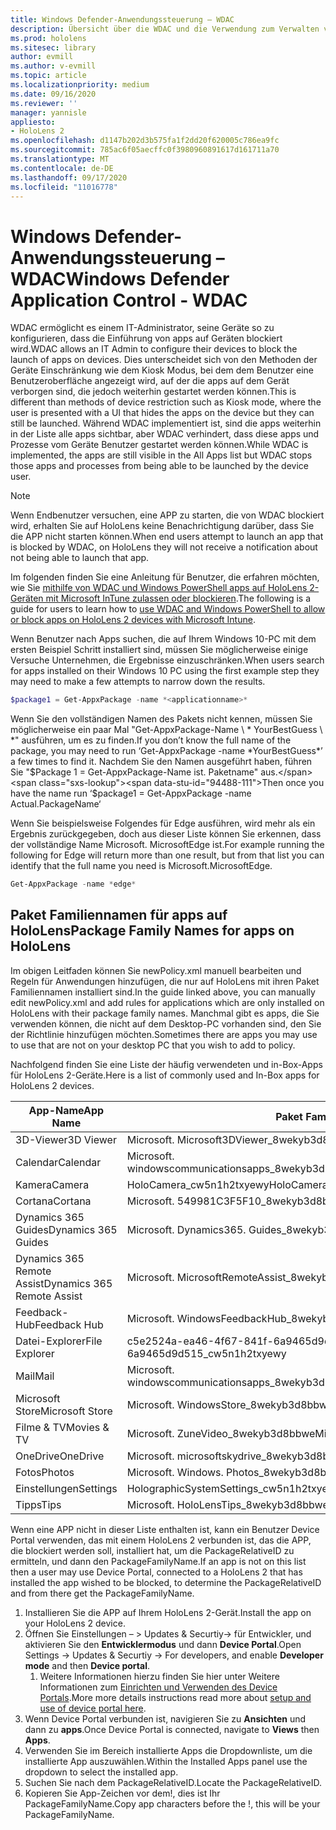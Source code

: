 ```yaml
---
title: Windows Defender-Anwendungssteuerung – WDAC
description: Übersicht über die WDAC und die Verwendung zum Verwalten von HoloLens-Geräten.
ms.prod: hololens
ms.sitesec: library
author: evmill
ms.author: v-evmill
ms.topic: article
ms.localizationpriority: medium
ms.date: 09/16/2020
ms.reviewer: ''
manager: yannisle
appliesto:
- HoloLens 2
ms.openlocfilehash: d1147b202d3b575fa1f2dd20f620005c786ea9fc
ms.sourcegitcommit: 785ac6f05aecffc0f3980960891617d161711a70
ms.translationtype: MT
ms.contentlocale: de-DE
ms.lasthandoff: 09/17/2020
ms.locfileid: "11016778"
---
```

# <span data-ttu-id="94488-103">Windows Defender-Anwendungssteuerung – WDAC</span><span class="sxs-lookup"><span data-stu-id="94488-103">Windows Defender Application Control - WDAC</span></span>

<span data-ttu-id="94488-104">WDAC ermöglicht es einem IT-Administrator, seine Geräte so zu konfigurieren, dass die Einführung von apps auf Geräten blockiert wird.</span><span class="sxs-lookup"><span data-stu-id="94488-104">WDAC allows an IT Admin to configure their devices to block the launch of apps on devices.</span></span> <span data-ttu-id="94488-105">Dies unterscheidet sich von den Methoden der Geräte Einschränkung wie dem Kiosk Modus, bei dem dem Benutzer eine Benutzeroberfläche angezeigt wird, auf der die apps auf dem Gerät verborgen sind, die jedoch weiterhin gestartet werden können.</span><span class="sxs-lookup"><span data-stu-id="94488-105">This is different than methods of device restriction such as Kiosk mode, where  the user is presented with a UI that hides the apps on the device but they can still be launched.</span></span> <span data-ttu-id="94488-106">Während WDAC implementiert ist, sind die apps weiterhin in der Liste alle apps sichtbar, aber WDAC verhindert, dass diese apps und Prozesse vom Geräte Benutzer gestartet werden können.</span><span class="sxs-lookup"><span data-stu-id="94488-106">While WDAC is implemented, the apps are still visible in the All Apps list but WDAC stops those apps and processes from being able to be launched by the device user.</span></span>

> [!NOTE]
> <span data-ttu-id="94488-107">Wenn Endbenutzer versuchen, eine APP zu starten, die von WDAC blockiert wird, erhalten Sie auf HoloLens keine Benachrichtigung darüber, dass Sie die APP nicht starten können.</span><span class="sxs-lookup"><span data-stu-id="94488-107">When end users attempt to launch an app that is blocked by WDAC, on HoloLens they will not receive a notification about not being able to launch that app.</span></span>

<span data-ttu-id="94488-108">Im folgenden finden Sie eine Anleitung für Benutzer, die erfahren möchten, wie Sie [mithilfe von WDAC und Windows PowerShell apps auf HoloLens 2-Geräten mit Microsoft InTune zulassen oder blockieren](https://docs.microsoft.com/mem/intune/configuration/custom-profile-hololens).</span><span class="sxs-lookup"><span data-stu-id="94488-108">The following is a guide for users to learn how to [use WDAC and Windows PowerShell to allow or block apps on HoloLens 2 devices with Microsoft Intune](https://docs.microsoft.com/mem/intune/configuration/custom-profile-hololens).</span></span>

<span data-ttu-id="94488-109">Wenn Benutzer nach Apps suchen, die auf Ihrem Windows 10-PC mit dem ersten Beispiel Schritt installiert sind, müssen Sie möglicherweise einige Versuche Unternehmen, die Ergebnisse einzuschränken.</span><span class="sxs-lookup"><span data-stu-id="94488-109">When users search for apps installed on their Windows 10 PC using the first example step they may need to make a few attempts to narrow down the results.</span></span>

```powershell
$package1 = Get-AppxPackage -name *<applicationname>*
``` 

<span data-ttu-id="94488-110">Wenn Sie den vollständigen Namen des Pakets nicht kennen, müssen Sie möglicherweise ein paar Mal "Get-AppxPackage-Name \ \* YourBestGuess \ \*" ausführen, um es zu finden.</span><span class="sxs-lookup"><span data-stu-id="94488-110">If you don’t know the full name of the package, you may need to run ‘Get-AppxPackage -name \*YourBestGuess\*’ a few times to find it.</span></span> <span data-ttu-id="94488-111">Nachdem Sie den Namen ausgeführt haben, führen Sie "$Package 1 = Get-AppxPackage-Name ist. Paketname" aus.</span><span class="sxs-lookup"><span data-stu-id="94488-111">Then once you have the name run ‘$package1 = Get-AppxPackage -name Actual.PackageName‘</span></span>

<span data-ttu-id="94488-112">Wenn Sie beispielsweise Folgendes für Edge ausführen, wird mehr als ein Ergebnis zurückgegeben, doch aus dieser Liste können Sie erkennen, dass der vollständige Name Microsoft. MicrosoftEdge ist.</span><span class="sxs-lookup"><span data-stu-id="94488-112">For example running the following for Edge will return more than one result, but from that list you can identify that the full name you need is Microsoft.MicrosoftEdge.</span></span> 

```powershell
Get-AppxPackage -name *edge*
``` 

## <span data-ttu-id="94488-113">Paket Familiennamen für apps auf HoloLens</span><span class="sxs-lookup"><span data-stu-id="94488-113">Package Family Names for apps on HoloLens</span></span>

<span data-ttu-id="94488-114">Im obigen Leitfaden können Sie newPolicy.xml manuell bearbeiten und Regeln für Anwendungen hinzufügen, die nur auf HoloLens mit ihren Paket Familiennamen installiert sind.</span><span class="sxs-lookup"><span data-stu-id="94488-114">In the guide linked above, you can manually edit newPolicy.xml and add rules for applications which are only installed on HoloLens with their package family names.</span></span> <span data-ttu-id="94488-115">Manchmal gibt es apps, die Sie verwenden können, die nicht auf dem Desktop-PC vorhanden sind, den Sie der Richtlinie hinzufügen möchten.</span><span class="sxs-lookup"><span data-stu-id="94488-115">Sometimes there are apps you may use to use that are not on your desktop PC that you wish to add to policy.</span></span> 

<span data-ttu-id="94488-116">Nachfolgend finden Sie eine Liste der häufig verwendeten und in-Box-Apps für HoloLens 2-Geräte.</span><span class="sxs-lookup"><span data-stu-id="94488-116">Here is a list of commonly used and In-Box apps for HoloLens 2 devices.</span></span>

| <span data-ttu-id="94488-117">App-Name</span><span class="sxs-lookup"><span data-stu-id="94488-117">App Name</span></span>                   | <span data-ttu-id="94488-118">Paket Familien Name</span><span class="sxs-lookup"><span data-stu-id="94488-118">Package Family Name</span></span>                                |
|----------------------------|----------------------------------------------------|
| <span data-ttu-id="94488-119">3D-Viewer</span><span class="sxs-lookup"><span data-stu-id="94488-119">3D Viewer</span></span>                  | <span data-ttu-id="94488-120">Microsoft. Microsoft3DViewer_8wekyb3d8bbwe</span><span class="sxs-lookup"><span data-stu-id="94488-120">Microsoft.Microsoft3DViewer_8wekyb3d8bbwe</span></span>          |
| <span data-ttu-id="94488-121">Calendar</span><span class="sxs-lookup"><span data-stu-id="94488-121">Calendar</span></span>                   | <span data-ttu-id="94488-122">Microsoft. windowscommunicationsapps_8wekyb3d8bbwe</span><span class="sxs-lookup"><span data-stu-id="94488-122">microsoft.windowscommunicationsapps_8wekyb3d8bbwe</span></span>  |
| <span data-ttu-id="94488-123">Kamera</span><span class="sxs-lookup"><span data-stu-id="94488-123">Camera</span></span>                     | <span data-ttu-id="94488-124">HoloCamera_cw5n1h2txyewy</span><span class="sxs-lookup"><span data-stu-id="94488-124">HoloCamera_cw5n1h2txyewy</span></span>                           |
| <span data-ttu-id="94488-125">Cortana</span><span class="sxs-lookup"><span data-stu-id="94488-125">Cortana</span></span>                    | <span data-ttu-id="94488-126">Microsoft. 549981C3F5F10_8wekyb3d8bbwe</span><span class="sxs-lookup"><span data-stu-id="94488-126">Microsoft.549981C3F5F10_8wekyb3d8bbwe</span></span>              |
| <span data-ttu-id="94488-127">Dynamics 365 Guides</span><span class="sxs-lookup"><span data-stu-id="94488-127">Dynamics 365 Guides</span></span>        | <span data-ttu-id="94488-128">Microsoft. Dynamics365. Guides_8wekyb3d8bbwe</span><span class="sxs-lookup"><span data-stu-id="94488-128">Microsoft.Dynamics365.Guides_8wekyb3d8bbwe</span></span>         |
| <span data-ttu-id="94488-129">Dynamics 365 Remote Assist</span><span class="sxs-lookup"><span data-stu-id="94488-129">Dynamics 365 Remote Assist</span></span> | <span data-ttu-id="94488-130">Microsoft. MicrosoftRemoteAssist_8wekyb3d8bbwe</span><span class="sxs-lookup"><span data-stu-id="94488-130">Microsoft.MicrosoftRemoteAssist_8wekyb3d8bbwe</span></span>      |
| <span data-ttu-id="94488-131">Feedback-Hub</span><span class="sxs-lookup"><span data-stu-id="94488-131">Feedback Hub</span></span>               | <span data-ttu-id="94488-132">Microsoft. WindowsFeedbackHub_8wekyb3d8bbwe</span><span class="sxs-lookup"><span data-stu-id="94488-132">Microsoft.WindowsFeedbackHub_8wekyb3d8bbwe</span></span>         |
| <span data-ttu-id="94488-133">Datei-Explorer</span><span class="sxs-lookup"><span data-stu-id="94488-133">File Explorer</span></span>              | <span data-ttu-id="94488-134">c5e2524a-ea46-4f67-841f-6a9465d9d515_cw5n1h2txyewy</span><span class="sxs-lookup"><span data-stu-id="94488-134">c5e2524a-ea46-4f67-841f-6a9465d9d515_cw5n1h2txyewy</span></span> |
| <span data-ttu-id="94488-135">Mail</span><span class="sxs-lookup"><span data-stu-id="94488-135">Mail</span></span>                       | <span data-ttu-id="94488-136">Microsoft. windowscommunicationsapps_8wekyb3d8bbwe</span><span class="sxs-lookup"><span data-stu-id="94488-136">microsoft.windowscommunicationsapps_8wekyb3d8bbwe</span></span>  |
| <span data-ttu-id="94488-137">Microsoft Store</span><span class="sxs-lookup"><span data-stu-id="94488-137">Microsoft Store</span></span>            | <span data-ttu-id="94488-138">Microsoft. WindowsStore_8wekyb3d8bbwe</span><span class="sxs-lookup"><span data-stu-id="94488-138">Microsoft.WindowsStore_8wekyb3d8bbwe</span></span>               |
| <span data-ttu-id="94488-139">Filme & TV</span><span class="sxs-lookup"><span data-stu-id="94488-139">Movies & TV</span></span>                | <span data-ttu-id="94488-140">Microsoft. ZuneVideo_8wekyb3d8bbwe</span><span class="sxs-lookup"><span data-stu-id="94488-140">Microsoft.ZuneVideo_8wekyb3d8bbwe</span></span>                  |
| <span data-ttu-id="94488-141">OneDrive</span><span class="sxs-lookup"><span data-stu-id="94488-141">OneDrive</span></span>                   | <span data-ttu-id="94488-142">Microsoft. microsoftskydrive_8wekyb3d8bbwe</span><span class="sxs-lookup"><span data-stu-id="94488-142">microsoft.microsoftskydrive_8wekyb3d8bbwe</span></span>          |
| <span data-ttu-id="94488-143">Fotos</span><span class="sxs-lookup"><span data-stu-id="94488-143">Photos</span></span>                     | <span data-ttu-id="94488-144">Microsoft. Windows. Photos_8wekyb3d8bbwe</span><span class="sxs-lookup"><span data-stu-id="94488-144">Microsoft.Windows.Photos_8wekyb3d8bbwe</span></span>             |
| <span data-ttu-id="94488-145">Einstellungen</span><span class="sxs-lookup"><span data-stu-id="94488-145">Settings</span></span>                   | <span data-ttu-id="94488-146">HolographicSystemSettings_cw5n1h2txyewy</span><span class="sxs-lookup"><span data-stu-id="94488-146">HolographicSystemSettings_cw5n1h2txyewy</span></span>            |
| <span data-ttu-id="94488-147">Tipps</span><span class="sxs-lookup"><span data-stu-id="94488-147">Tips</span></span>                       | <span data-ttu-id="94488-148">Microsoft. HoloLensTips_8wekyb3d8bbwe</span><span class="sxs-lookup"><span data-stu-id="94488-148">Microsoft.HoloLensTips_8wekyb3d8bbwe</span></span>               |

<span data-ttu-id="94488-149">Wenn eine APP nicht in dieser Liste enthalten ist, kann ein Benutzer Device Portal verwenden, das mit einem HoloLens 2 verbunden ist, das die APP, die blockiert werden soll, installiert hat, um die PackageRelativeID zu ermitteln, und dann den PackageFamilyName.</span><span class="sxs-lookup"><span data-stu-id="94488-149">If an app is not on this list then a user may use Device Portal, connected to a HoloLens 2 that has installed the app wished to be blocked, to determine the PackageRelativeID and from there get the PackageFamilyName.</span></span>

1. <span data-ttu-id="94488-150">Installieren Sie die APP auf Ihrem HoloLens 2-Gerät.</span><span class="sxs-lookup"><span data-stu-id="94488-150">Install the app on your HoloLens 2 device.</span></span> 
1. <span data-ttu-id="94488-151">Öffnen Sie Einstellungen – > Updates & Securtiy-> für Entwickler, und aktivieren Sie den **Entwicklermodus** und dann **Device Portal**.</span><span class="sxs-lookup"><span data-stu-id="94488-151">Open Settings -> Updates & Securtiy -> For developers, and enable **Developer mode** and then **Device portal**.</span></span> 
    1. <span data-ttu-id="94488-152">Weitere Informationen hierzu finden Sie hier unter Weitere Informationen zum [Einrichten und Verwenden des Device Portals](https://docs.microsoft.com/windows/mixed-reality/develop/platform-capabilities-and-apis/using-the-windows-device-portal).</span><span class="sxs-lookup"><span data-stu-id="94488-152">More more details instructions read more about [setup and use of device portal here](https://docs.microsoft.com/windows/mixed-reality/develop/platform-capabilities-and-apis/using-the-windows-device-portal).</span></span>
1. <span data-ttu-id="94488-153">Wenn Device Portal verbunden ist, navigieren Sie zu **Ansichten** und dann zu **apps**.</span><span class="sxs-lookup"><span data-stu-id="94488-153">Once Device Portal is connected, navigate to **Views** then **Apps**.</span></span> 
1. <span data-ttu-id="94488-154">Verwenden Sie im Bereich installierte Apps die Dropdownliste, um die installierte App auszuwählen.</span><span class="sxs-lookup"><span data-stu-id="94488-154">Within the Installed Apps panel use the dropdown to select the installed app.</span></span> 
1. <span data-ttu-id="94488-155">Suchen Sie nach dem PackageRelativeID.</span><span class="sxs-lookup"><span data-stu-id="94488-155">Locate the PackageRelativeID.</span></span> 
1. <span data-ttu-id="94488-156">Kopieren Sie App-Zeichen vor dem!, dies ist Ihr PackageFamilyName.</span><span class="sxs-lookup"><span data-stu-id="94488-156">Copy app characters before the !, this will be your PackageFamilyName.</span></span>

